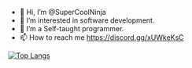 - 👋 Hi, I’m @SuperCoolNinja
- 👀 I’m interested in software development.
- 🌱 I’m a Self-taught programmer. 
- 📫 How to reach me https://discord.gg/xUWkeKsC 

[![Top Langs](https://github-readme-stats.vercel.app/api/top-langs/?username=SuperCoolNinja&layout=compact&theme=algolia)](https://github.com/SuperCoolNinja/SuperCoolNinja)

<!---
SuperCoolNinja/SuperCoolNinja is a ✨ special ✨ repository because its `README.md` (this file) appears on your GitHub profile.
You can click the Preview link to take a look at your changes.
--->
